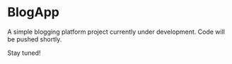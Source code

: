 # BlogApp

A simple blogging platform project currently under development. Code will be pushed shortly.

Stay tuned!
